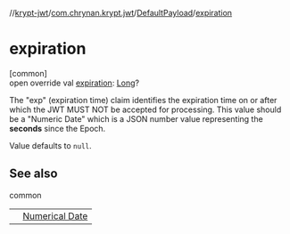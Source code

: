 //[krypt-jwt](../../../index.md)/[com.chrynan.krypt.jwt](../index.md)/[DefaultPayload](index.md)/[expiration](expiration.md)

# expiration

[common]\
open override val [expiration](expiration.md): [Long](https://kotlinlang.org/api/latest/jvm/stdlib/kotlin/-long/index.html)?

The &quot;exp&quot; (expiration time) claim identifies the expiration time on or after which the JWT MUST NOT be accepted for processing. This value should be a &quot;Numeric Date&quot; which is a JSON number value representing the **seconds** since the Epoch.

Value defaults to `null`.

## See also

common

| | |
|---|---|
|  | [Numerical Date](https://www.rfc-editor.org/rfc/rfc7519#section-2) |

